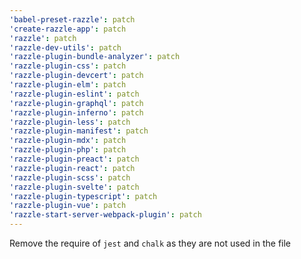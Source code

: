```yaml
---
'babel-preset-razzle': patch
'create-razzle-app': patch
'razzle': patch
'razzle-dev-utils': patch
'razzle-plugin-bundle-analyzer': patch
'razzle-plugin-css': patch
'razzle-plugin-devcert': patch
'razzle-plugin-elm': patch
'razzle-plugin-eslint': patch
'razzle-plugin-graphql': patch
'razzle-plugin-inferno': patch
'razzle-plugin-less': patch
'razzle-plugin-manifest': patch
'razzle-plugin-mdx': patch
'razzle-plugin-php': patch
'razzle-plugin-preact': patch
'razzle-plugin-react': patch
'razzle-plugin-scss': patch
'razzle-plugin-svelte': patch
'razzle-plugin-typescript': patch
'razzle-plugin-vue': patch
'razzle-start-server-webpack-plugin': patch
---
```


Remove the require of `jest` and `chalk` as they are not used in the file
